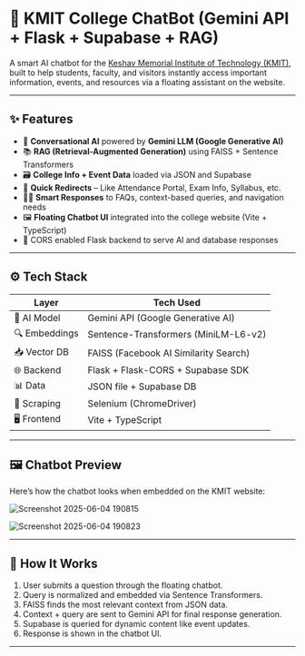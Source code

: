 # 🤖 KMIT College ChatBot (Gemini API + Flask + Supabase + RAG)

A smart AI chatbot for the [Keshav Memorial Institute of Technology (KMIT)](https://kmit.in), built to help students, faculty, and visitors instantly access important information, events, and resources via a floating assistant on the website.

---

## ✨ Features

- 💬 **Conversational AI** powered by **Gemini LLM (Google Generative AI)**
- 📚 **RAG (Retrieval-Augmented Generation)** using FAISS + Sentence Transformers
- 🗃️ **College Info + Event Data** loaded via JSON and Supabase
- 🔗 **Quick Redirects** – Like Attendance Portal, Exam Info, Syllabus, etc.
- 🧑‍🎓 **Smart Responses** to FAQs, context-based queries, and navigation needs
- 🖼️ **Floating Chatbot UI** integrated into the college website (Vite + TypeScript)
- 🔐 CORS enabled Flask backend to serve AI and database responses

---

## ⚙️ Tech Stack

| Layer        | Tech Used                          |
|--------------|------------------------------------|
| 🧠 AI Model   | Gemini API (Google Generative AI)  |
| 🔍 Embeddings | Sentence-Transformers (MiniLM-L6-v2) |
| 📥 Vector DB  | FAISS (Facebook AI Similarity Search) |
| 🌐 Backend    | Flask + Flask-CORS + Supabase SDK |
| 📊 Data       | JSON file + Supabase DB            |
| 🧪 Scraping   | Selenium (ChromeDriver)            |
| 🖥️ Frontend   | Vite + TypeScript                  |

---
## 🖼️ Chatbot Preview

Here’s how the chatbot looks when embedded on the KMIT website:


![Screenshot 2025-06-04 190815](https://github.com/user-attachments/assets/58e650f2-15b7-463a-83bc-4d5b167298a7)

![Screenshot 2025-06-04 190823](https://github.com/user-attachments/assets/8c2d7e99-e4e6-4916-bb78-f02681c40e78)

---
## 🧠 How It Works
1. User submits a question through the floating chatbot.
2. Query is normalized and embedded via Sentence Transformers.
3. FAISS finds the most relevant context from JSON data.
4. Context + query are sent to Gemini API for final response generation.
5. Supabase is queried for dynamic content like event updates.
6. Response is shown in the chatbot UI.

---



